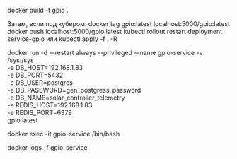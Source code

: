 docker build -t gpio .

Затем, если под кубером:
    docker tag gpio:latest localhost:5000/gpio:latest
    docker push localhost:5000/gpio:latest 
    kubectl rollout restart deployment service-gpio    или     kubectl apply -f . -R

docker run -d --restart always --privileged --name gpio-service -v /sys:/sys \
    -e DB_HOST=192.168.1.83 \
    -e DB_PORT=5432 \
    -e DB_USER=postgres \
    -e DB_PASSWORD=gen_postgress_password \
    -e DB_NAME=solar_controller_telemetry \
    -e REDIS_HOST=192.168.1.83 \
    -e REDIS_PORT=6379 \
    gpio:latest

docker exec -it gpio-service /bin/bash


docker logs -f gpio-service



